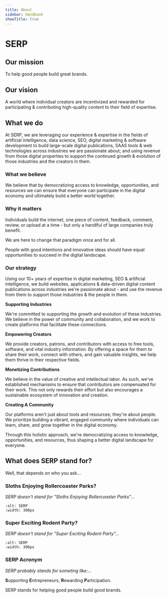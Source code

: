 ```yaml
---
title: About
sidebar: Handbook
showTitle: true
---
```


# SERP

## Our mission

To help good people build great brands.

## Our vision

A world where individual creators are incentivized and rewarded for participating & contributing high-quality content to their field of expertise.

## What we do

At SERP, we are leveraging our experience & expertise in the fields of artificial intelligence, data science, SEO, digital marketing & software development to build large-scale digital publications, SAAS tools & web technologies across industries we are passionate about; and using revenue from those digital properties to support the continued growth & evolution of those industries and the creators in them.

### What we believe

We believe that by democratizing access to knowledge, opportunities, and resources we can ensure that everyone can participate in the digital economy and ultimately build a better world together.



### Why it matters

Individuals build the internet, one piece of content, feedback, comment, review, or upload at a time - but only a handlful of large companies truly benefit. 

We are here to change that paradigm once and for all.

People with good intentions and innovative ideas should have equal opportunities to succeed in the digital landscape.

### Our strategy

Using our 10+ years of expertise in digital marketing, SEO & artificial intelligence, we build websites, applications & data-driven digital content publications across industries we're passionate about - and use the revenue from them to support those industries & the people in them.

**Supporting Industries**

We're committed to supporting the growth and evolution of these industries. We believe in the power of community and collaboration, and we work to create platforms that facilitate these connections.

**Empowering Creators**

We provide creators, patrons, and contributors with access to free tools, software, and vital industry information. By offering a space for them to share their work, connect with others, and gain valuable insights, we help them thrive in their respective fields.

**Monetizing Contributions**

We believe in the value of creative and intellectual labor. As such, we've established mechanisms to ensure that contributors are compensated for their work. This not only rewards their effort but also encourages a sustainable ecosystem of innovation and creation.

**Creating A Community**

Our platforms aren't just about tools and resources; they're about people. We prioritize building a vibrant, engaged community where individuals can learn, share, and grow together in the digital economy.

Through this holistic approach, we're democratizing access to knowledge, opportunities, and resources, thus shaping a better digital landscape for everyone.


## What does SERP stand for?

Well, that depends on who you ask...

### Sloths Enjoying Rollercoaster Parks?

*SERP doesn't stand for "Sloths Enjoying Rollercoaster Parks"...*


```{image} /_static/images/SERP-sloths-enjoying-rollercoaster-parks.jpg
:alt: SERP
:width: 300px
```





### Super Exciting Rodent Party?

*SERP doesn't stand for "Super Exciting Rodent Party"...*

```{image} /_static/images/SERP-super-exciting-rodent-party.jpg
:alt: SERP
:width: 300px
```



### SERP Acronym

*SERP probably stands for someting like:...*

**S**upporting **E**ntrepreneurs,
**R**ewarding **P**articipation.

SERP stands for helping good people build good brands.